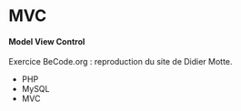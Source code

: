 # MVC
#### Model View Control

Exercice BeCode.org : reproduction du site de Didier Motte.

- PHP
- MySQL
- MVC
